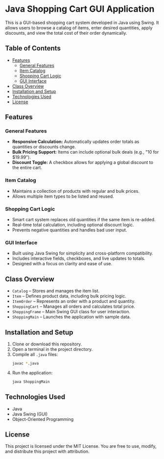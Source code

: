 # Java Shopping Cart GUI Application

This is a GUI-based shopping cart system developed in Java using Swing. It allows users to browse a catalog of items, enter desired quantities, apply discounts, and view the total cost of their order dynamically.

## Table of Contents

- [Features](#features)  
  - [General Features](#general-features)  
  - [Item Catalog](#item-catalog)  
  - [Shopping Cart Logic](#shopping-cart-logic)  
  - [GUI Interface](#gui-interface)  
- [Class Overview](#class-overview)  
- [Installation and Setup](#installation-and-setup)  
- [Technologies Used](#technologies-used)  
- [License](#license)

## Features

### General Features

- **Responsive Calculation:** Automatically updates order totals as quantities or discounts change.
- **Bulk Pricing Support:** Items can include optional bulk deals (e.g., "10 for $19.99").
- **Discount Toggle:** A checkbox allows for applying a global discount to the entire cart.

### Item Catalog

- Maintains a collection of products with regular and bulk prices.
- Allows multiple item types to be listed and reused.

### Shopping Cart Logic

- Smart cart system replaces old quantities if the same item is re-added.
- Real-time total calculation, including optional discount logic.
- Prevents negative quantities and handles bad user input.

### GUI Interface

- Built using Java Swing for simplicity and cross-platform compatibility.
- Includes interactive fields, checkboxes, and live updates to totals.
- Designed with a focus on clarity and ease of use.

## Class Overview

- `Catalog` – Stores and manages the item list.
- `Item` – Defines product data, including bulk pricing logic.
- `ItemOrder` – Represents an order with a product and quantity.
- `ShoppingCart` – Manages all orders and calculates total price.
- `ShoppingFrame` – Main Swing GUI class for user interaction.
- `ShoppingMain` – Launches the application with sample data.

## Installation and Setup

1. Clone or download this repository.
2. Open a terminal in the project directory.
3. Compile all `.java` files:
   ```bash
   javac *.java
   ```
4. Run the application:
   ```bash
   java ShoppingMain
   ```

## Technologies Used

- Java  
- Java Swing (GUI)  
- Object-Oriented Programming  

## License

This project is licensed under the MIT License. You are free to use, modify, and distribute this project with attribution.
